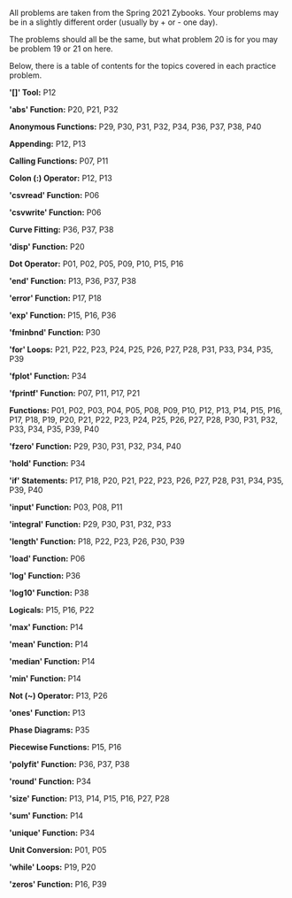 All problems are taken from the Spring 2021 Zybooks. Your problems may be in a slightly different order (usually by + or - one day).

The problems should all be the same, but what problem 20 is for you may be problem 19 or 21 on here.

Below, there is a table of contents for the topics covered in each practice problem.

**'[]' Tool:**
P12

**'abs' Function:**
P20, P21, P32

**Anonymous Functions:**
P29, P30, P31, P32, P34, P36, P37, P38, P40

**Appending:**
P12, P13

**Calling Functions:**
P07, P11

**Colon (:) Operator:**
P12, P13

**'csvread' Function:**
P06

**'csvwrite' Function:**
P06

**Curve Fitting:**
P36, P37, P38

**'disp' Function:**
P20

**Dot Operator:**
P01, P02, P05, P09, P10, P15, P16

**'end' Function:**
P13, P36, P37, P38

**'error' Function:**
P17, P18

**'exp' Function:**
P15, P16, P36

**'fminbnd' Function:**
P30

**'for' Loops:**
P21, P22, P23, P24, P25, P26, P27, P28, P31, P33, P34, P35, P39

**'fplot' Function:**
P34

**'fprintf' Function:**
P07, P11, P17, P21

**Functions:**
P01, P02, P03, P04, P05, P08, P09, P10, P12, P13, P14, P15, P16, P17, P18, P19, P20, P21, P22, P23, P24, P25, P26, P27, P28, P30, P31, P32, P33, P34, P35, P39, P40 

**'fzero' Function:**
P29, P30, P31, P32, P34, P40

**'hold' Function:**
P34

**'if' Statements:**
P17, P18, P20, P21, P22, P23, P26, P27, P28, P31, P34, P35, P39, P40

**'input' Function:**
P03, P08, P11

**'integral' Function:**
P29, P30, P31, P32, P33

**'length' Function:**
P18, P22, P23, P26, P30, P39

**'load' Function:**
P06

**'log' Function:**
P36

**'log10' Function:**
P38

**Logicals:**
P15, P16, P22

**'max' Function:**
P14

**'mean' Function:**
P14

**'median' Function:**
P14

**'min' Function:**
P14

**Not (~) Operator:**
P13, P26

**'ones' Function:**
P13

**Phase Diagrams:**
P35

**Piecewise Functions:**
P15, P16

**'polyfit' Function:**
P36, P37, P38

**'round' Function:**
P34

**'size' Function:**
P13, P14, P15, P16, P27, P28

**'sum' Function:**
P14

**'unique' Function:**
P34

**Unit Conversion:**
P01, P05

**'while' Loops:**
P19, P20

**'zeros' Function:**
P16, P39

